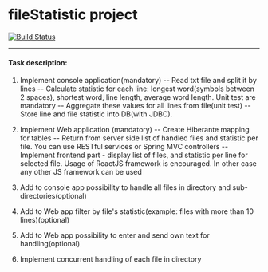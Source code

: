 fileStatistic project
=================
[![Build Status](https://travis-ci.org/OlexiyZh/fileStatistic.png)](https://travis-ci.org/OlexiyZh/fileStatistic)

---
#### Task description:

1. Implement console application(mandatory)
  --  Read txt file and split it by lines
  --  Calculate statistic for each line: longest word(symbols between 2 spaces), shortest word, line length, average word length. Unit test are mandatory
  --  Aggregate these values for all lines from file(unit test)
  --  Store line and file statistic into DB(with JDBC).
2. Implement Web application (mandatory)
  -- Create Hiberante mapping  for tables
  -- Return from server side list of handled files and statistic per file. You can use RESTful services or Spring MVC controllers
  -- Implement frontend part - display list of files, and statistic per line for selected file. Usage of ReactJS framework is encouraged. In other case any other JS framework can be used

3. Add to console app possibility to handle all files in directory and sub-directories(optional)
4. Add to Web app filter by file's statistic(example: files with more than 10 lines)(optional)
5. Add to Web app possibility to enter and send own text for handling(optional)
6. Implement concurrent handling of each file in directory

